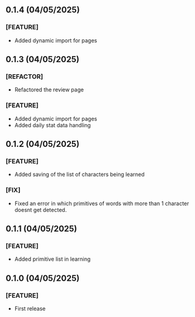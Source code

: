 ## 0.1.4 (04/05/2025)

### [FEATURE]

- Added dynamic import for pages

## 0.1.3 (04/05/2025)

### [REFACTOR]

- Refactored the review page

### [FEATURE]

- Added dynamic import for pages
- Added daily stat data handling

## 0.1.2 (04/05/2025)

### [FEATURE]

- Added saving of the list of characters being learned

### [FIX]

- Fixed an error in which primitives of words with more than 1 character doesnt get detected.

## 0.1.1 (04/05/2025)

### [FEATURE]

- Added primitive list in learning

## 0.1.0 (04/05/2025)

### [FEATURE]

- First release
